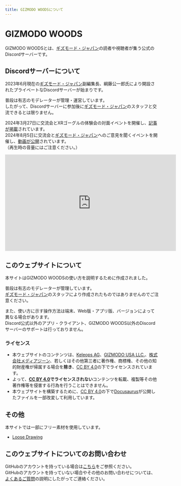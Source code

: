 ```yaml
---
title: GIZMODO WOODSについて
---
```


# GIZMODO WOODS

GIZMODO WOODSとは、[ギズモード・ジャパン](https://www.gizmodo.jp/)の読者や視聴者が集う公式のDiscordサーバーです。

## Discordサーバーについて

2023年6月現在の[ギズモード・ジャパン](https://www.gizmodo.jp/)副編集長、綱藤公一郎氏により開設されたプライベートなDiscordサーバーが始まりです。

普段は有志のモデレーターが管理・運営しています。   
したがって、Discordサーバーに参加後に[ギズモード・ジャパン](https://www.gizmodo.jp/)のスタッフと交流できるとは限りません。

2024年3月27日に交流会とXRゴーグルの体験会の対面イベントを開催し、[記事が掲載](https://www.gizmodo.jp/2024/03/gizmodo-woods-offline-event.html)されています。   
2024年8月5日に交流会と[ギズモード・ジャパン](https://www.gizmodo.jp/)へのご意見を聞くイベントを開催し、[動画が公開](https://youtu.be/7EXyfdIWs48)されています。   
（再生時の音量にはご注意ください。）

<iframe 
  src="https://www.youtube.com/embed/7EXyfdIWs48?autoplay=0&controls=1&iv_load_policy=3&modestbranding=1&rel=0&start=0"
  width="560" height="315" frameborder="0"
  allow="autoplay; encrypted-media; fullscreen"
  style={{ display: 'block', width: '100%', maxWidth: '560px', height: '320px',     
           margin: 'auto', marginBottom:'10px' }}>
</iframe>

## このウェブサイトについて

本サイトはGIZMODO WOODSの使い方を説明するために作成されました。

普段は有志のモデレーターが管理しています。   
[ギズモード・ジャパン](https://www.gizmodo.jp/)のスタッフにより作成されたものではありませんのでご注意ください。

また、使い方に示す操作方法は端末、Web版・アプリ版、バージョンによって異なる場合があります。   
Discord公式以外のアプリ・クライアント、GIZMODO WOODS以外のDiscordサーバーのサポートは行っておりません。

### ライセンス

* 本ウェブサイトのコンテンツは、[Keleops AG](https://www.keleops.com/en/)、[GIZMODO USA LLC.](https://gizmodo.com/about-gizmodo-4303)、[株式会社メディアジーン](https://www.mediagene.co.jp/)、若しくはその他第三者に著作権、商標権、その他の知的財産権が帰属する場合を**除き**、[CC BY 4.0](https://creativecommons.org/licenses/by/4.0/)の下でライセンスされています。
* よって、**[CC BY 4.0](https://creativecommons.org/licenses/by/4.0/)でライセンスされない**コンテンツを転載、複製等その他著作権等を侵害する行為を行うことはできません。
* 本ウェブサイトを構築するために、[CC BY 4.0](https://creativecommons.org/licenses/by/4.0/)の下で[Docusaurus](https://docusaurus.io)が公開したファイルを一部改変して利用しています。

## その他

本サイトでは一部にフリー素材を使用しています。

- [Loose Drawing](https://loosedrawing.com)

## このウェブサイトについてのお問い合わせ

GitHubのアカウントを持っている場合は[こちら](https://github.com/GIZMODO-WOODS/gizmodo-woods.github.io/blob/main/.github/CONTRIBUTING.md#%E8%AA%A4%E5%AD%97%E8%84%B1%E5%AD%97%E3%83%AA%E3%83%B3%E3%82%AF%E5%88%87%E3%82%8C%E3%81%AA%E3%81%A9%E3%81%AE%E3%81%94%E6%8C%87%E6%91%98)をご参照ください。   
GitHubのアカウントを持っていない場合やその他のお問い合わせについては、[よくあるご質問](docs/tutorial-inquiry/qa-faq)の説明にしたがってご連絡ください。
